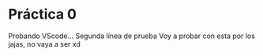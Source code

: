  # Práctica 0

Probando VScode...
Segunda línea de prueba
Voy a probar con esta por los jajas, no vaya a ser xd
